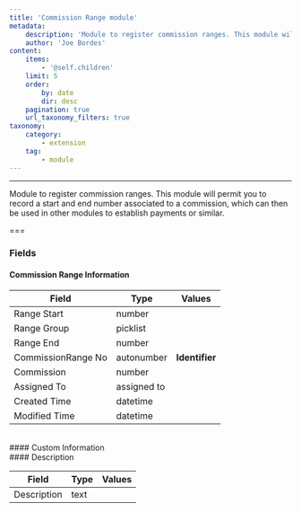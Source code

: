 ```yaml
---
title: 'Commission Range module'
metadata:
    description: 'Module to register commission ranges. This module will permit you to record a start and end number associated to a commission, which can then be used in other modules to establish payments or similar.'
    author: 'Joe Bordes'
content:
    items:
        - '@self.children'
    limit: 5
    order:
        by: date
        dir: desc
    pagination: true
    url_taxonomy_filters: true
taxonomy:
    category:
        - extension
    tag:
        - module
---
```

---
Module to register commission ranges. This module will permit you to record a start and end number associated to a commission, which can then be used in other modules to establish payments or similar.

===

### Fields

#### Commission Range Information

<table class="table table-striped">
<thead>
<tr class="header">
<th>Field</th>
<th>Type</th>
<th>Values</th>
</tr>
</thead>
<tbody>
<tr>
<td>Range Start</td>
<td>number</td>
<td></td>
</tr>
<tr>
<td>Range Group</td>
<td>picklist</td>
<td></td>
</tr>
<tr>
<td>Range End</td>
<td>number</td>
<td></td>
</tr>
<tr>
<td>CommissionRange No</td>
<td>autonumber</td>
<td><strong>Identifier</strong></td>
</tr>
<tr>
<td>Commission</td>
<td>number</td>
<td></td>
</tr>
<tr>
<td>Assigned To</td>
<td>assigned to</td>
<td></td>
</tr>
<tr>
<td>Created Time</td>
<td>datetime</td>
<td></td>
</tr>
<tr>
<td>Modified Time</td>
<td>datetime</td>
<td></td>
</tr>
</tbody>
</table>
<br>
#### Custom Information
<br>
#### Description

<table class="table table-striped">
<thead>
<tr class="header">
<th>Field</th>
<th>Type</th>
<th>Values</th>
</tr>
</thead>
<tbody>
<tr>
<td>Description</td>
<td>text</td>
<td></td>
</tr>
</tbody>
</table>
